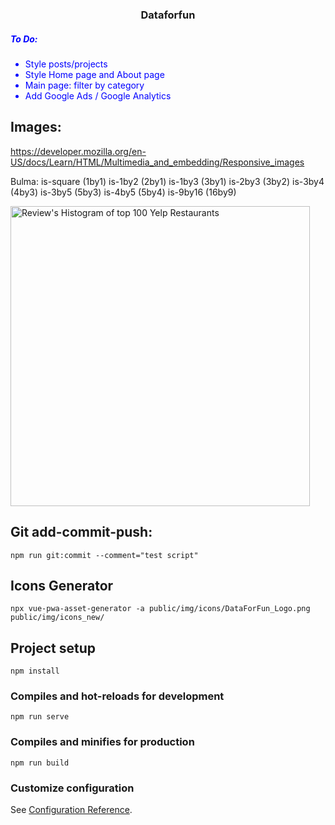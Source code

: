 <span style="text-align: center;">
<h3>
Dataforfun
</h3>
</span>
<span style="color: blue">
<h5> To Do: </h5>
<ul>
<li>Style posts/projects </li>
<li>Style Home page and About page </li>
<li>Main page: filter by category </li>
<li>Add Google Ads / Google Analytics </li>
</ul>
</span>


## Images:
https://developer.mozilla.org/en-US/docs/Learn/HTML/Multimedia_and_embedding/Responsive_images

Bulma:
is-square (1by1)
is-1by2 (2by1)
is-1by3 (3by1)
is-2by3 (3by2)
is-3by4 (4by3)
is-3by5 (5by3)
is-4by5 (5by4)
is-9by16 (16by9)

  <img class="aligncenter wp-image-569 size-full" 
  src="../assets/Number-of-Reviews-of-Top-100-Restaurants.jpg" 
  alt="Review's Histogram of top 100 Yelp Restaurants" 
  width="479" height="480" 
  srcset="../assets/Number-of-Reviews-of-Top-100-Restaurants.jpg 479w, 
  ../assets/Number-of-Reviews-of-Top-100-Restaurants-150x150.jpg 150w, 
  ../assets/Number-of-Reviews-of-Top-100-Restaurants-300x300.jpg 300w" 
  sizes="(max-width: 479px) 100vw, 479px" />

## Git add-commit-push:
```
npm run git:commit --comment="test script"

```

## Icons Generator 
```
npx vue-pwa-asset-generator -a public/img/icons/DataForFun_Logo.png public/img/icons_new/
```

## Project setup
```
npm install
```

### Compiles and hot-reloads for development
```
npm run serve
```

### Compiles and minifies for production
```
npm run build
```

### Customize configuration
See [Configuration Reference](https://cli.vuejs.org/config/).
